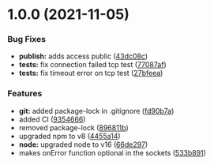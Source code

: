 # 1.0.0 (2021-11-05)


### Bug Fixes

* **publish:** adds access public ([43dc08c](https://github.com/immobiliare/dats/commit/43dc08c74fafbf397cf78445ca84fc1b2067822f))
* **tests:** fix connection failed tcp test ([77087af](https://github.com/immobiliare/dats/commit/77087afc40b817f45c12be0174a2112740905548))
* **tests:** fix timeout error on tcp test ([27bfeea](https://github.com/immobiliare/dats/commit/27bfeeac6dfe205d97515d594094b9534057776e))


### Features

* **git:** added package-lock in .gitignore ([fd90b7a](https://github.com/immobiliare/dats/commit/fd90b7a19f9359fa10b79fb1a10132782c74f50b))
* added CI ([9354666](https://github.com/immobiliare/dats/commit/935466670f3cc7ecffd51da9207454357a6a2f46))
* removed package-lock ([896811b](https://github.com/immobiliare/dats/commit/896811ba9aec4d5a9e1695481dad15d3821357d4))
* upgraded npm to v8 ([4455a14](https://github.com/immobiliare/dats/commit/4455a1468037fc9acdd5e7b0352734603d0b983a))
* **node:** upgraded node to v16 ([66de297](https://github.com/immobiliare/dats/commit/66de297e396933405ff85585e575c27383779f41))
* makes onError function optional in the sockets ([533b891](https://github.com/immobiliare/dats/commit/533b891d30ac9d2a8acde3ec8521b0349baa204c))
